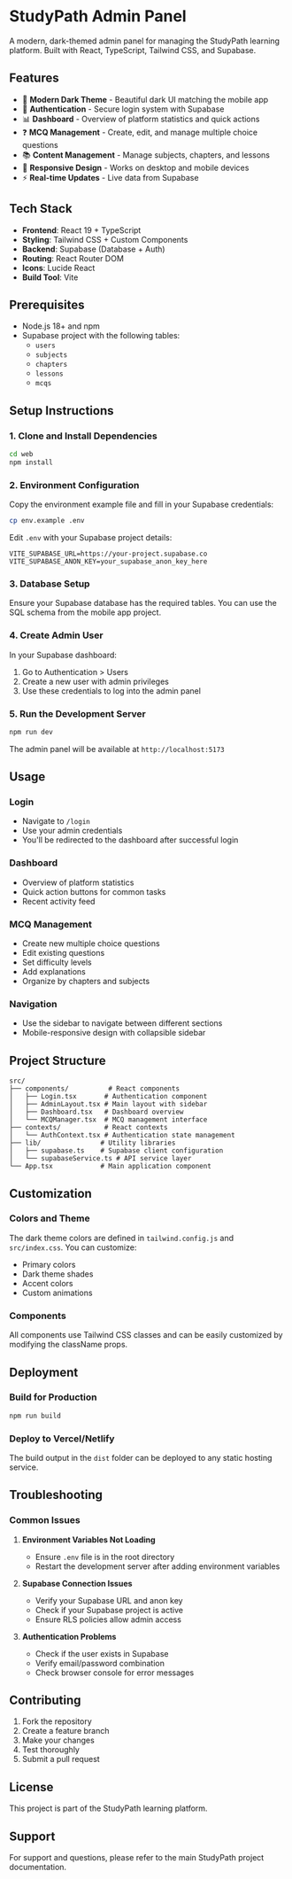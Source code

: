 # StudyPath Admin Panel

A modern, dark-themed admin panel for managing the StudyPath learning platform. Built with React, TypeScript, Tailwind CSS, and Supabase.

## Features

- 🎨 **Modern Dark Theme** - Beautiful dark UI matching the mobile app
- 🔐 **Authentication** - Secure login system with Supabase
- 📊 **Dashboard** - Overview of platform statistics and quick actions
- ❓ **MCQ Management** - Create, edit, and manage multiple choice questions
- 📚 **Content Management** - Manage subjects, chapters, and lessons
- 📱 **Responsive Design** - Works on desktop and mobile devices
- ⚡ **Real-time Updates** - Live data from Supabase

## Tech Stack

- **Frontend**: React 19 + TypeScript
- **Styling**: Tailwind CSS + Custom Components
- **Backend**: Supabase (Database + Auth)
- **Routing**: React Router DOM
- **Icons**: Lucide React
- **Build Tool**: Vite

## Prerequisites

- Node.js 18+ and npm
- Supabase project with the following tables:
  - `users`
  - `subjects`
  - `chapters`
  - `lessons`
  - `mcqs`

## Setup Instructions

### 1. Clone and Install Dependencies

```bash
cd web
npm install
```

### 2. Environment Configuration

Copy the environment example file and fill in your Supabase credentials:

```bash
cp env.example .env
```

Edit `.env` with your Supabase project details:

```env
VITE_SUPABASE_URL=https://your-project.supabase.co
VITE_SUPABASE_ANON_KEY=your_supabase_anon_key_here
```

### 3. Database Setup

Ensure your Supabase database has the required tables. You can use the SQL schema from the mobile app project.

### 4. Create Admin User

In your Supabase dashboard:

1. Go to Authentication > Users
2. Create a new user with admin privileges
3. Use these credentials to log into the admin panel

### 5. Run the Development Server

```bash
npm run dev
```

The admin panel will be available at `http://localhost:5173`

## Usage

### Login

- Navigate to `/login`
- Use your admin credentials
- You'll be redirected to the dashboard after successful login

### Dashboard

- Overview of platform statistics
- Quick action buttons for common tasks
- Recent activity feed

### MCQ Management

- Create new multiple choice questions
- Edit existing questions
- Set difficulty levels
- Add explanations
- Organize by chapters and subjects

### Navigation

- Use the sidebar to navigate between different sections
- Mobile-responsive design with collapsible sidebar

## Project Structure

```
src/
├── components/          # React components
│   ├── Login.tsx       # Authentication component
│   ├── AdminLayout.tsx # Main layout with sidebar
│   ├── Dashboard.tsx   # Dashboard overview
│   └── MCQManager.tsx  # MCQ management interface
├── contexts/           # React contexts
│   └── AuthContext.tsx # Authentication state management
├── lib/               # Utility libraries
│   ├── supabase.ts    # Supabase client configuration
│   └── supabaseService.ts # API service layer
└── App.tsx            # Main application component
```

## Customization

### Colors and Theme

The dark theme colors are defined in `tailwind.config.js` and `src/index.css`. You can customize:

- Primary colors
- Dark theme shades
- Accent colors
- Custom animations

### Components

All components use Tailwind CSS classes and can be easily customized by modifying the className props.

## Deployment

### Build for Production

```bash
npm run build
```

### Deploy to Vercel/Netlify

The build output in the `dist` folder can be deployed to any static hosting service.

## Troubleshooting

### Common Issues

1. **Environment Variables Not Loading**
   - Ensure `.env` file is in the root directory
   - Restart the development server after adding environment variables

2. **Supabase Connection Issues**
   - Verify your Supabase URL and anon key
   - Check if your Supabase project is active
   - Ensure RLS policies allow admin access

3. **Authentication Problems**
   - Check if the user exists in Supabase
   - Verify email/password combination
   - Check browser console for error messages

## Contributing

1. Fork the repository
2. Create a feature branch
3. Make your changes
4. Test thoroughly
5. Submit a pull request

## License

This project is part of the StudyPath learning platform.

## Support

For support and questions, please refer to the main StudyPath project documentation.
